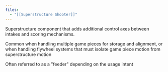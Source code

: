 ```yaml
---
files:
  - "[[Superstructure Shooter]]"
---
```

Superstructure component that adds additional control axes between intakes and scoring mechanisms.

 Common when handling multiple game pieces for storage and alignment, or when handling flywheel systems that must isolate game piece motion from superstructure motion
 
 Often referred to as a "feeder" depending on the usage intent